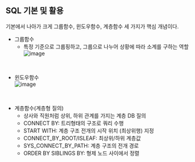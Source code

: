 ## SQL 기본 및 활용

기본에서 나아가 크게 그룹함수, 윈도우함수, 계층함수 세 가지가 핵심 개념이다.

- 그룹함수
  - 특정 기준으로 그룹핑하고, 그룹으로 나누어 상황에 따라 소계를 구하는 역할
   ![image](https://github.com/user-attachments/assets/b33c75de-9be5-411e-92dd-b5b022211af4)

<br> 

- 윈도우함수     
   ![image](https://github.com/user-attachments/assets/934fbf54-a479-4071-913b-f4ee1cc42508)

<br>
      
- 계층함수(계층형 질의)
    - 상사와 직원처럼 상위, 하위 관계를 가지는 계층 DB 질의
    - CONNECT BY: 트리형태의 구조로 쿼리 수행
    - START WITH: 계층 구조 전개의 시작 위치 (최상위행) 지정
    - CONNECT_BY_ROOT/ISLEAF: 최상위/하위 계층값
    - SYS_CONNECT_BY_PATH: 계층 구조의 전개 경로
    - ORDER BY SIBLINGS BY: 형제 노드 사이에서 정렬
